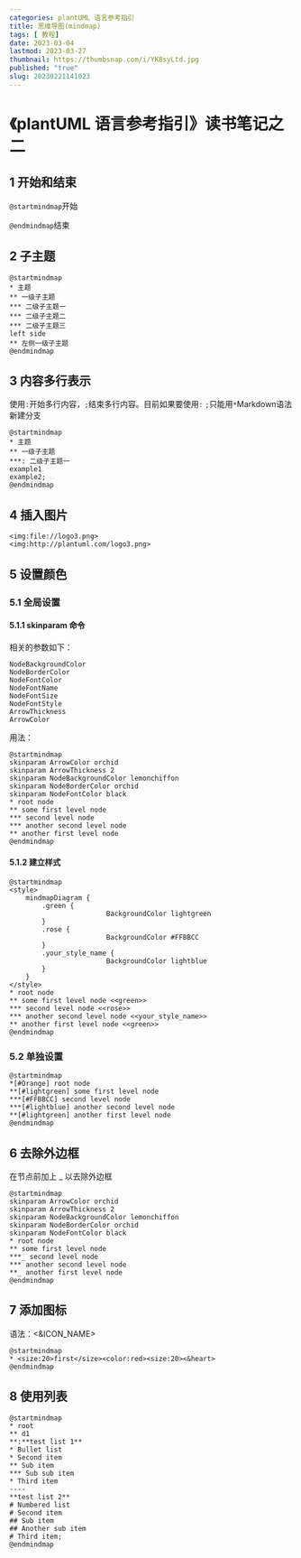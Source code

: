 ```yaml
---
categories: plantUML 语言参考指引
title: 思维导图(mindmap)
tags: [ 教程]
date: 2023-03-04
lastmod: 2023-03-27 
thumbnail: https://thumbsnap.com/i/YK8syLtd.jpg
published: "true"
slug: 20230221141023
---
```

# 《plantUML 语言参考指引》读书笔记之二

## 1 开始和结束

`@startmindmap`开始

`@endmindmap`结束

## 2 子主题

```plantuml
@startmindmap
* 主题
** 一级子主题
*** 二级子主题一
*** 二级子主题二
*** 二级子主题三
left side
** 左侧一级子主题
@endmindmap
```

## 3 内容多行表示

使用`:`开始多行内容，`;`结束多行内容。目前如果要使用`:` `;`只能用`*`Markdown语法新建分支

```plantuml
@startmindmap
* 主题
** 一级子主题
***: 二级子主题一
example1
example2;
@endmindmap
```

## 4 插入图片

```
<img:file://logo3.png>
<img:http://plantuml.com/logo3.png>
```

## 5 设置颜色

### 5.1 全局设置

#### 5.1.1 skinparam 命令

相关的参数如下：

```
NodeBackgroundColor
NodeBorderColor
NodeFontColor
NodeFontName
NodeFontSize
NodeFontStyle
ArrowThickness
ArrowColor
```

用法：

```plantuml
@startmindmap
skinparam ArrowColor orchid
skinparam ArrowThickness 2
skinparam NodeBackgroundColor lemonchiffon
skinparam NodeBorderColor orchid
skinparam NodeFontColor black
* root node
** some first level node
*** second level node
*** another second level node
** another first level node
@endmindmap
```

#### 5.1.2 建立样式

```plantuml
@startmindmap
<style>
	mindmapDiagram {
		.green {
						BackgroundColor lightgreen
		}
		.rose {
						BackgroundColor #FFBBCC
		}
		.your_style_name {
						BackgroundColor lightblue
		}
	}
</style>
* root node
** some first level node <<green>>
*** second level node <<rose>>
*** another second level node <<your_style_name>>
** another first level node <<green>>
@endmindmap
```

### 5.2 单独设置

```plantuml
@startmindmap
*[#Orange] root node
**[#lightgreen] some first level node
***[#FFBBCC] second level node
***[#lightblue] another second level node
**[#lightgreen] another first level node
@endmindmap
```

## 6 去除外边框

在节点前加上 _ 以去除外边框

```plantuml
@startmindmap
skinparam ArrowColor orchid
skinparam ArrowThickness 2
skinparam NodeBackgroundColor lemonchiffon
skinparam NodeBorderColor orchid
skinparam NodeFontColor black
* root node
** some first level node
***_ second level node
*** another second level node
**_ another first level node
@endmindmap
```

## 7 添加图标

语法：<&ICON_NAME>

```plantuml
@startmindmap
* <size:20>first</size><color:red><size:20><&heart>
@endmindmap
```

## 8 使用列表

```plantuml
@startmindmap
* root
** d1
**:**test list 1**
* Bullet list
* Second item
** Sub item
*** Sub sub item
* Third item
----
**test list 2**
# Numbered list
# Second item
## Sub item
## Another sub item
# Third item;
@endmindmap
```
